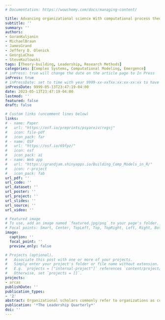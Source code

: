```yaml
---
# Documentation: https://wowchemy.com/docs/managing-content/

title: Advancing organizational science With computational process theories.
subtitle: ''
summary: ''
authors:
- GoranKuljanin
- MichaelBraun
- JamesGrand
- Jeffery D. Olenick
- GeorgiaChao
- SteveKozlowski
tags: [Theory-building, Leadership, Research Methods]
categories: [Complex Systems, Computational Modeling, Emergence]
# inPress: true will change the date on the article page to In Press
inPress: true
# inPressDate: set to time with year 9999-xx-xxTxx:xx:xx-xx:xx to have article listed as "in press" on Publications page; set to '' and include a date in the 'date' field once published
inPressDate: 9999-05-13T23:47:19-04:00
date: 2023-05-13T23:47:19-04:00
lastmod: ''
featured: false
draft: false

# Custom links (uncomment lines below)
links: 
# - name: Paper
#   url: "https://osf.io/preprints/psyarxiv/rxgsj"
#   icon: file-pdf
#   icon_pack: far
# - name: OSF
#   url: "https://osf.io/69fpz/"
#   icon: osf
#   icon_pack: ai
# - name: Web app
#   url: "https://grandjam.shinyapps.io/Building_Comp_Models_in_R/"
#   icon: r-project
#   icon_pack: fab
url_pdf: ''
url_code: ''
url_dataset: ''
url_poster: ''
url_project: ''
url_slides: ''
url_source: ''
url_video: ''

# Featured image
# To use, add an image named `featured.jpg/png` to your page's folder.
# Focal points: Smart, Center, TopLeft, Top, TopRight, Left, Right, BottomLeft, Bottom, BottomRight.
image:
  caption: ''
  focal_point: ''
  preview_only: false

# Projects (optional).
#   Associate this post with one or more of your projects.
#   Simply enter your project's folder or file name without extension.
#   E.g. `projects = ["internal-project"]` references `content/project/deep-learning/index.md`.
#   Otherwise, set `projects = []`.
projects:
- arcas
publishDate: ''
publication_types:
- '2'
abstract: Organizational scholars commonly refer to organizations as complex systems unfolding as a function of work processes. Consequently, the direct study of work processes necessitates our attention. However, organizational scholars tend not to study work processes directly. Instead, organizational scholars commonly develop theories about relationships among psychological construct phenomena that indirectly reference people’s affective, behavioral, cognitive, and/or social processes as underlying explanations. Specifically, construct-oriented theories summarize processes in operation across actors, time, and contexts, and thus, provide limited insights into how focal phenomena manifest directly as a function of process operations. Construct theories remain one-step removed from articulating sequences of actions and two-steps removed from describing generative mechanisms responsible for observed actions. By “missing the action,” construct theories offer incomplete explanatory accounts and imprecise interventions. We assert that researchers in organizational science can make progress towards addressing these concerns by directing greater attention to developing computational process theories. We begin by presenting a framework for differentiating theories based on their focus (constructs versus processes) and modality (narrative versus computational). We use the framework to contrast narrative construct theories to computational process theories. We then describe key design principles for developing computational process theories and explain those principles using a leadership example. We use simulated data, from the computational process model we develop, to explicitly demonstrate the differences between construct and process thinking. We then discuss how computational process theories advance theory development. We conclude with a discussion of the long-term benefits of computational process theories for organizational science.
publication: '*The Leadership Quarterly*'
doi: ''
---
```


